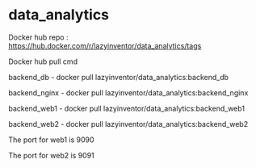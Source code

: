 # data_analytics
Docker hub repo : https://hub.docker.com/r/lazyinventor/data_analytics/tags

Docker hub pull cmd

backend_db    -   docker pull lazyinventor/data_analytics:backend_db

backend_nginx -   docker pull lazyinventor/data_analytics:backend_nginx

backend_web1  -  docker pull lazyinventor/data_analytics:backend_web1

backend_web2  -  docker pull lazyinventor/data_analytics:backend_web2


The port for web1 is 9090

The port for web2 is 9091
